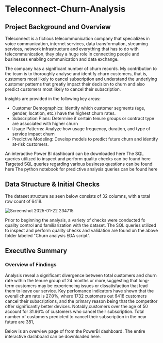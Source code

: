 # Teleconnect-Churn-Analysis

## Project Background and Overview

Teleconnect is a fictious telecommunication company that specializes in voice communication, internet services, data transformation, streaming services, network infrastructure and everything that has to do with telecommunication, they play a huge role in connecting people and businesses enabling communication and data exchange.

The company has a significant number of churn records. My contribution to the team is to thoroughly analyse and identify churn customers, that is, customers most likely to cancel subscription and understand the underlying customer patterns that greatly impact their decision to churn and also predict customers most likely to cancel their subscription.

Insights are provided in the following key areas:
- Customer Demographics: Identify which customer segments (age, gender, location, etc.) have the highest churn rates.
- Subscription Plans: Determine if certain tenure groups or contract type are associated with higher churn
- Usage Patterns: Analyze how usage frequency, duration, and type of service impact churn
- Predictive Modeling: Develop models to predict future churn and identify at-risk customers.

An interactive Power BI dashboard can be downloaded here
The SQL queries utilized to inspect and perform quality checks can be found here 
Targeted SQL queries regarding various business questions can be found here
The python notebook for predictive analysis queries can be found here

## Data Structure & Initial Checks

The dataset structure as seen below consists of 32 columns, with a total row count of 6418.

![Screenshot 2025-01-22 234715](https://github.com/user-attachments/assets/af33b0c9-a3c5-4ffe-99d4-ec6cdd3f64d1)

Prior to beginning the analysis, a variety of checks were conducted fo quality control and familiarization with the dataset. The SQL queries utilized to inspect and perform quality checks and validation are found on the above folder labeled "Churn analysis EDA script".

## Executive Summary
### Overview of Findings

Analysis reveal a significant divergence between total customers and churn rate within the tenure group of 24 months or more,suggesting that long-term customers may be experiencing issues or dissatisfaction that lead them to leave our service. Key perfomance indicators have shown that the overall churn rate is 27.0%, where 1732 customers out 6418 customers cancel their subscriptions, and the primary reason being that the competitor offer significantly better devices.  Notably,customers over the age of 50 account for 31.66% of customers who cancel their subscription. Total number of customers predicted to cancel their subscription in the near future are 381,

Below is an overview page of from the PowerBI dashboard. The entire interactive dashboard can be downloaded here.


